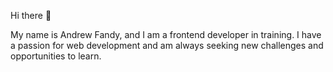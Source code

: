 Hi there 👋

My name is Andrew Fandy, and I am a frontend developer in training. I have a passion for web development and am always seeking new challenges and opportunities to learn.
